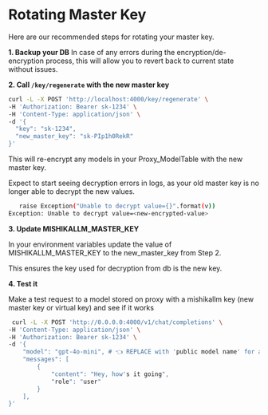 # Rotating Master Key

Here are our recommended steps for rotating your master key.


**1. Backup your DB**
In case of any errors during the encryption/de-encryption process, this will allow you to revert back to current state without issues.

**2. Call `/key/regenerate` with the new master key**

```bash
curl -L -X POST 'http://localhost:4000/key/regenerate' \
-H 'Authorization: Bearer sk-1234' \
-H 'Content-Type: application/json' \
-d '{
  "key": "sk-1234",
  "new_master_key": "sk-PIp1h0RekR"
}'
```

This will re-encrypt any models in your Proxy_ModelTable with the new master key.

Expect to start seeing decryption errors in logs, as your old master key is no longer able to decrypt the new values.

```bash
   raise Exception("Unable to decrypt value={}".format(v))
Exception: Unable to decrypt value=<new-encrypted-value>
```

**3. Update MISHIKALLM_MASTER_KEY**

In your environment variables update the value of MISHIKALLM_MASTER_KEY to the new_master_key from Step 2.

This ensures the key used for decryption from db is the new key.

**4. Test it**

Make a test request to a model stored on proxy with a mishikallm key (new master key or virtual key) and see if it works

```bash
 curl -L -X POST 'http://0.0.0.0:4000/v1/chat/completions' \
-H 'Content-Type: application/json' \
-H 'Authorization: Bearer sk-1234' \
-d '{
    "model": "gpt-4o-mini", # 👈 REPLACE with 'public model name' for any db-model
    "messages": [
        {
            "content": "Hey, how's it going",
            "role": "user"
        }
    ],
}'
```